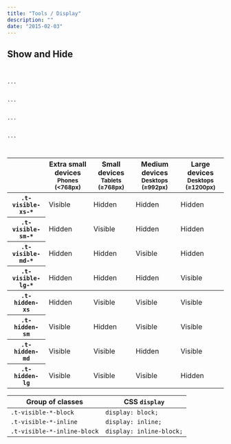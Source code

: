 ```yaml
---
title: "Tools / Display"
description: ""
date: "2015-02-03"
---
```

<div class="Container">
  <h2>Show and Hide</h2>
  <code>
  <div class="t-hide">...</div>
  <div class="t-show">...</div>
  <div class="t-invisible">...</div>
  <div class="t-hidden">...</div>
  </code>

<table class="Table">
  <thead>
    <tr>
      <th></th>
      <th>
        Extra small devices
        <small>Phones (&lt;768px)</small>
      </th>
      <th>
        Small devices
        <small>Tablets (≥768px)</small>
      </th>
      <th>
        Medium devices
        <small>Desktops (≥992px)</small>
      </th>
      <th>
        Large devices
        <small>Desktops (≥1200px)</small>
      </th>
    </tr>
  </thead>
  <tbody>
    <tr>
      <th><code>.t-visible-xs-*</code></th>
      <td class="t-visible-">Visible</td>
      <td class="is-hidden">Hidden</td>
      <td class="is-hidden">Hidden</td>
      <td class="is-hidden">Hidden</td>
    </tr>
    <tr>
      <th><code>.t-visible-sm-*</code></th>
      <td class="is-hidden">Hidden</td>
      <td class="is-visible">Visible</td>
      <td class="is-hidden">Hidden</td>
      <td class="is-hidden">Hidden</td>
    </tr>
    <tr>
      <th><code>.t-visible-md-*</code></th>
      <td class="is-hidden">Hidden</td>
      <td class="is-hidden">Hidden</td>
      <td class="is-visible">Visible</td>
      <td class="is-hidden">Hidden</td>
    </tr>
    <tr>
      <th><code>.t-visible-lg-*</code></th>
      <td class="is-hidden">Hidden</td>
      <td class="is-hidden">Hidden</td>
      <td class="is-hidden">Hidden</td>
      <td class="is-visible">Visible</td>
    </tr>
  </tbody>
  <tbody>
    <tr>
      <th><code>.t-hidden-xs</code></th>
      <td class="is-hidden">Hidden</td>
      <td class="is-visible">Visible</td>
      <td class="is-visible">Visible</td>
      <td class="is-visible">Visible</td>
    </tr>
    <tr>
      <th><code>.t-hidden-sm</code></th>
      <td class="is-visible">Visible</td>
      <td class="is-hidden">Hidden</td>
      <td class="is-visible">Visible</td>
      <td class="is-visible">Visible</td>
    </tr>
    <tr>
      <th><code>.t-hidden-md</code></th>
      <td class="is-visible">Visible</td>
      <td class="is-visible">Visible</td>
      <td class="is-hidden">Hidden</td>
      <td class="is-visible">Visible</td>
    </tr>
    <tr>
      <th><code>.t-hidden-lg</code></th>
      <td class="is-visible">Visible</td>
      <td class="is-visible">Visible</td>
      <td class="is-visible">Visible</td>
      <td class="is-hidden">Hidden</td>
    </tr>
  </tbody>
</table>


<table class="tbl">
  <thead>
    <tr>
      <th>Group of classes</th>
      <th>CSS <code>display</code></th>
    </tr>
  </thead>
  <tbody>
    <tr>
      <td><code>.t-visible-*-block</code></td>
      <td><code>display: block;</code></td>
    </tr>
    <tr>
      <td><code>.t-visible-*-inline</code></td>
      <td><code>display: inline;</code></td>
    </tr>
    <tr>
      <td><code>.t-visible-*-inline-block</code></td>
      <td><code>display: inline-block;</code></td>
    </tr>
  </tbody>
</table>

</div>
